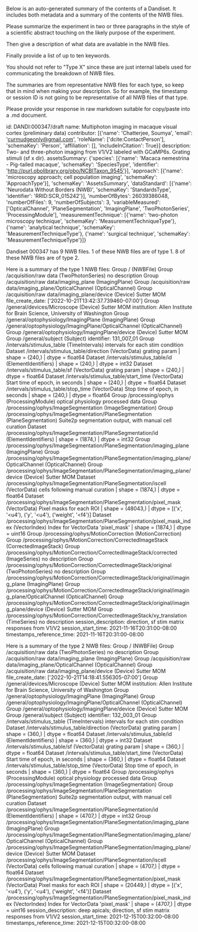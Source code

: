 
Below is an auto-generated summary of the contents of a Dandiset. It includes both metadata and a summary of the contents of the NWB files.

Please summarize the experiment in two or three paragraphs in the style of a scientific abstract touching on the likely purpose of the experiment.

Then give a description of what data are available in the NWB files.

Finally provide a list of up to ten keywords.

You should not refer to "Type X" since these are just internal labels used for communicating the breakdown of NWB files.

The summaries are from representative NWB files for each type, so keep that in mind when making your description. So for example, the timestamp or session ID is not going to be representative of all NWB files of that type.

Please provide your response in raw markdown suitable for copy/paste into a .md document.


id: DANDI:000347/draft
name: Multiphoton imaging in macaque visual cortex (preliminary data)
contributor: [{'name': 'Chatterjee, Soumya', 'email': 'curmudgeonly@gmail.com', 'roleName': ['dcite:ContactPerson'], 'schemaKey': 'Person', 'affiliation': [], 'includeInCitation': True}]
description: Two- and three-photon imaging from V1/V2 labeled with GCaMP6s. Grating stimuli (sf x dir).
assetsSummary: {'species': [{'name': 'Macaca nemestrina - Pig-tailed macaque', 'schemaKey': 'SpeciesType', 'identifier': 'http://purl.obolibrary.org/obo/NCBITaxon_9545'}], 'approach': [{'name': 'microscopy approach; cell population imaging', 'schemaKey': 'ApproachType'}], 'schemaKey': 'AssetsSummary', 'dataStandard': [{'name': 'Neurodata Without Borders (NWB)', 'schemaKey': 'StandardsType', 'identifier': 'RRID:SCR_015242'}], 'numberOfBytes': 26039386048, 'numberOfFiles': 9, 'numberOfSubjects': 3, 'variableMeasured': ['OpticalChannel', 'PlaneSegmentation', 'ImagingPlane', 'TwoPhotonSeries', 'ProcessingModule'], 'measurementTechnique': [{'name': 'two-photon microscopy technique', 'schemaKey': 'MeasurementTechniqueType'}, {'name': 'analytical technique', 'schemaKey': 'MeasurementTechniqueType'}, {'name': 'surgical technique', 'schemaKey': 'MeasurementTechniqueType'}]}

Dandiset 000347 has 9 NWB files.
1 of these NWB files are of type 1.
8 of these NWB files are of type 2.


Here is a summary of the type 1 NWB files:
  Group / (NWBFile) 
  Group /acquisition/raw data (TwoPhotonSeries) no description
  Group /acquisition/raw data/imaging_plane (ImagingPlane) 
  Group /acquisition/raw data/imaging_plane/OpticalChannel (OpticalChannel) 
  Group /acquisition/raw data/imaging_plane/device (Device) Sutter MOM
  file_create_date: ['2022-10-21T13:42:37.739460-07:00']
  Group /general/devices/Microscope (Device) Sutter MOM
  institution: Allen Institute for Brain Science, University of Washington
  Group /general/optophysiology/ImagingPlane (ImagingPlane) 
  Group /general/optophysiology/ImagingPlane/OpticalChannel (OpticalChannel) 
  Group /general/optophysiology/ImagingPlane/device (Device) Sutter MOM
  Group /general/subject (Subject) 
  identifier: 131_007_01
  Group /intervals/stimulus_table (TimeIntervals) intervals for each stim condition
  Dataset /intervals/stimulus_table/direction (VectorData) grating param | shape = (240,) | dtype = float64
  Dataset /intervals/stimulus_table/id (ElementIdentifiers)  | shape = (240,) | dtype = int32
  Dataset /intervals/stimulus_table/sf (VectorData) grating param | shape = (240,) | dtype = float64
  Dataset /intervals/stimulus_table/start_time (VectorData) Start time of epoch, in seconds | shape = (240,) | dtype = float64
  Dataset /intervals/stimulus_table/stop_time (VectorData) Stop time of epoch, in seconds | shape = (240,) | dtype = float64
  Group /processing/ophys (ProcessingModule) optical physiology processed data
  Group /processing/ophys/ImageSegmentation (ImageSegmentation) 
  Group /processing/ophys/ImageSegmentation/PlaneSegmentation (PlaneSegmentation) Suite2p segmentation output, with manual cell curation
  Dataset /processing/ophys/ImageSegmentation/PlaneSegmentation/id (ElementIdentifiers)  | shape = (1874,) | dtype = int32
  Group /processing/ophys/ImageSegmentation/PlaneSegmentation/imaging_plane (ImagingPlane) 
  Group /processing/ophys/ImageSegmentation/PlaneSegmentation/imaging_plane/OpticalChannel (OpticalChannel) 
  Group /processing/ophys/ImageSegmentation/PlaneSegmentation/imaging_plane/device (Device) Sutter MOM
  Dataset /processing/ophys/ImageSegmentation/PlaneSegmentation/iscell (VectorData) cells following manual curation | shape = (1874,) | dtype = float64
  Dataset /processing/ophys/ImageSegmentation/PlaneSegmentation/pixel_mask (VectorData) Pixel masks for each ROI | shape = (48043,) | dtype = [('x', '<u4'), ('y', '<u4'), ('weight', '<f4')]
  Dataset /processing/ophys/ImageSegmentation/PlaneSegmentation/pixel_mask_index (VectorIndex) Index for VectorData 'pixel_mask' | shape = (1874,) | dtype = uint16
  Group /processing/ophys/MotionCorrection (MotionCorrection) 
  Group /processing/ophys/MotionCorrection/CorrectedImageStack (CorrectedImageStack) 
  Group /processing/ophys/MotionCorrection/CorrectedImageStack/corrected (ImageSeries) no description
  Group /processing/ophys/MotionCorrection/CorrectedImageStack/original (TwoPhotonSeries) no description
  Group /processing/ophys/MotionCorrection/CorrectedImageStack/original/imaging_plane (ImagingPlane) 
  Group /processing/ophys/MotionCorrection/CorrectedImageStack/original/imaging_plane/OpticalChannel (OpticalChannel) 
  Group /processing/ophys/MotionCorrection/CorrectedImageStack/original/imaging_plane/device (Device) Sutter MOM
  Group /processing/ophys/MotionCorrection/CorrectedImageStack/xy_translation (TimeSeries) no description
  session_description: direction, sf stim matrix responses from V1/V2
  session_start_time: 2021-11-16T20:31:00-08:00
  timestamps_reference_time: 2021-11-16T20:31:00-08:00


Here is a summary of the type 2 NWB files:
  Group / (NWBFile) 
  Group /acquisition/raw data (TwoPhotonSeries) no description
  Group /acquisition/raw data/imaging_plane (ImagingPlane) 
  Group /acquisition/raw data/imaging_plane/OpticalChannel (OpticalChannel) 
  Group /acquisition/raw data/imaging_plane/device (Device) Sutter MOM
  file_create_date: ['2022-10-21T14:18:41.556305-07:00']
  Group /general/devices/Microscope (Device) Sutter MOM
  institution: Allen Institute for Brain Science, University of Washington
  Group /general/optophysiology/ImagingPlane (ImagingPlane) 
  Group /general/optophysiology/ImagingPlane/OpticalChannel (OpticalChannel) 
  Group /general/optophysiology/ImagingPlane/device (Device) Sutter MOM
  Group /general/subject (Subject) 
  identifier: 132_003_01
  Group /intervals/stimulus_table (TimeIntervals) intervals for each stim condition
  Dataset /intervals/stimulus_table/direction (VectorData) grating param | shape = (360,) | dtype = float64
  Dataset /intervals/stimulus_table/id (ElementIdentifiers)  | shape = (360,) | dtype = int32
  Dataset /intervals/stimulus_table/sf (VectorData) grating param | shape = (360,) | dtype = float64
  Dataset /intervals/stimulus_table/start_time (VectorData) Start time of epoch, in seconds | shape = (360,) | dtype = float64
  Dataset /intervals/stimulus_table/stop_time (VectorData) Stop time of epoch, in seconds | shape = (360,) | dtype = float64
  Group /processing/ophys (ProcessingModule) optical physiology processed data
  Group /processing/ophys/ImageSegmentation (ImageSegmentation) 
  Group /processing/ophys/ImageSegmentation/PlaneSegmentation (PlaneSegmentation) Suite2p segmentation output, with manual cell curation
  Dataset /processing/ophys/ImageSegmentation/PlaneSegmentation/id (ElementIdentifiers)  | shape = (4707,) | dtype = int32
  Group /processing/ophys/ImageSegmentation/PlaneSegmentation/imaging_plane (ImagingPlane) 
  Group /processing/ophys/ImageSegmentation/PlaneSegmentation/imaging_plane/OpticalChannel (OpticalChannel) 
  Group /processing/ophys/ImageSegmentation/PlaneSegmentation/imaging_plane/device (Device) Sutter MOM
  Dataset /processing/ophys/ImageSegmentation/PlaneSegmentation/iscell (VectorData) cells following manual curation | shape = (4707,) | dtype = float64
  Dataset /processing/ophys/ImageSegmentation/PlaneSegmentation/pixel_mask (VectorData) Pixel masks for each ROI | shape = (20449,) | dtype = [('x', '<u4'), ('y', '<u4'), ('weight', '<f4')]
  Dataset /processing/ophys/ImageSegmentation/PlaneSegmentation/pixel_mask_index (VectorIndex) Index for VectorData 'pixel_mask' | shape = (4707,) | dtype = uint16
  session_description: deep apicals; direction, sf stim matrix responses from V1/V2
  session_start_time: 2021-12-15T00:32:00-08:00
  timestamps_reference_time: 2021-12-15T00:32:00-08:00
